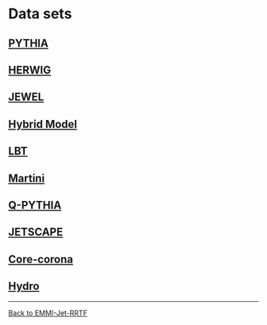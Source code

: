 # Data sets

## [PYTHIA](Datasets-PYTHIA.md)

## [HERWIG](Datasets-HERWIG.md)

## [JEWEL](Datasets-JEWEL.md)

## [Hybrid Model](Datasets-HybridModel.md)

## [LBT](Datasets-LBT.md)

## [Martini](Datasets-MARTINI.md)

## [Q-PYTHIA](Datasets-QPYTHIA.md)

## [JETSCAPE](Datasets-JETSCAPE.md)

## [Core-corona](Datasets-CoreCorona.md)

## [Hydro](Datasets-Hydro.md)

<hr>

[Back to EMMI-Jet-RRTF](index.md)

